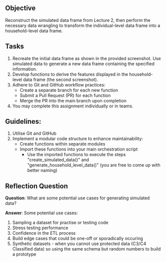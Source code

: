 ## Objective

Reconstruct the simulated data frame from Lecture 2, then perform the necessary data wrangling to transform the individual-level data frame into a household-level data frame.

## Tasks

1. Recreate the initial data frame as shown in the provided screenshot. Use simulated data to generate a new data frame containing the specified information.
2. Develop functions to derive the features displayed in the household-level data frame (the second screenshot).
3. Adhere to Git and GitHub workflow practices:
    - Create a separate branch for each new function
    - Submit a Pull Request (PR) for each function
    - Merge the PR into the main branch upon completion
4. You may complete this assignment individually or in teams.

## Guidelines:

1. Utilise Git and GitHub
2. Implement a modular code structure to enhance maintainability:
    - Create functions within separate modules
    - Import these functions into your main orchestration script
        - Use the imported functions to execute the steps "create_simulated_data()" and "generate_household_level_data()" (you are free to come up with better naming)

## Reflection Question

**Question**: What are some potential use cases for generating simulated data?

**Answer**: Some potential use cases:
1. Sampling a dataset for practise or testing code
2. Stress testing performance
3. Confidence in the ETL process
4. Build edge cases that could be one-off or sporadically occuring
5. Synthetic datasets - when you cannot use protected data (C3/C4 Classified data) so using the same schema but random numbers to build a prototype
